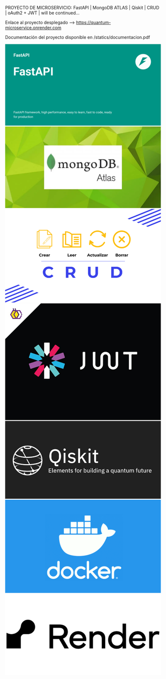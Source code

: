 PROYECTO DE MICROSERVICIO:  FastAPI | MongoDB ATLAS | Qiskit | CRUD | oAuth2 + JWT | will be continued...

Enlace al proyecto desplegado --> https://quantum-microservice.onrender.com

Documentación del proyecto disponible en /statics/documentacion.pdf

![T1](/statics/fastapi.png)
![T2](/statics/mongo.webp)
![T3 ](/statics/crud.webp)
![T4](/statics/jwt.jpg)
![T5](/statics/qiskit.png)
![T6](/statics/docker.png)
![T6](/statics/render.jpg)